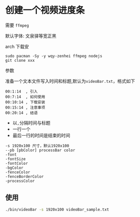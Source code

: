 # 创建一个视频进度条

需要 `ffmpeg`

默认字体: 文泉驿等宽正黑

arch 下载安
```
sudo pacman -Sy -y wqy-zenhei ffmpeg nodejs
git clone xxx

```


参数

准备一个文本文件写入时间和标题,默认为`videoBar.txt`，格式如下

```
00:1:14  , 引入
00:7:14  , 如何使用
00:10:14 , 下载安装
00:15:14 , 注意事项
00:20:14 , 结语
```

- 以`,`分隔时间与标题
- 一行一个
- 最后一行的时间是结束的时间

```plaintext
-s 1920x100 尺寸，默认1920x100
--pb [pbColor] processBar color
-font
-fontSize
-fontColor
-bgColor
-fenceColor
-fenceBorderColor
-processColor
```

## 使用

```sh
./bin/videoBar -s 1920x100 videoBar_sample.txt
```
